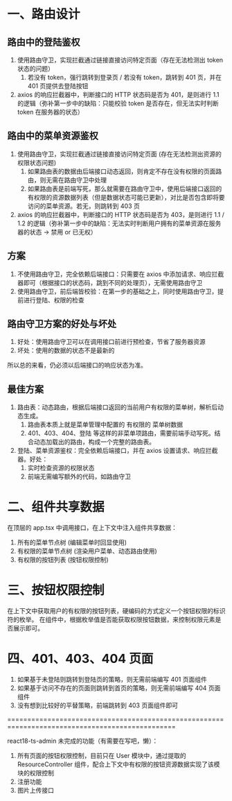 # 一、路由设计

## 路由中的登陆鉴权
1. 使用路由守卫，实现拦截通过链接直接访问特定页面（存在无法检测出 token 状态的问题）
    1. 若没有 token，强行跳转到登录页 / 若没有 token，跳转到 401 页，并在 401 页提供去登陆按钮
2. axios 的响应拦截器中，判断接口的 HTTP 状态码是否为 401，是则进行 1.1 的逻辑（弥补第一步中的缺陷：只能校验 token 是否存在，但无法实时判断 token 在服务器的状态）

## 路由中的菜单资源鉴权
1. 使用路由守卫，实现拦截通过链接直接访问特定页面 (存在无法检测出资源的权限状态问题)
    1. 如果路由表的数据由后端接口动态返回，则肯定不存在没有权限的页面路由，则无需在路由守卫中处理
    2. 如果路由表是前端写死，那么就需要在路由守卫中，使用后端接口返回的有权限的资源数据列表（但是数据状态可能已更新），对比是否包含即将要访问的菜单资源。若无，则跳转到 403 页
2. axios 的响应拦截器中，判断接口的 HTTP 状态码是否为 403，是则进行 1.1 / 1.2 的逻辑（弥补第一步中的缺陷：无法实时判断用户拥有的菜单资源在服务器的状态 -> 禁用 or 已无权）

## 方案
1. 不使用路由守卫，完全依赖后端接口：只需要在 axios 中添加请求、响应拦截器即可（根据接口的状态码，跳到不同的处理页），无需使用路由守卫
2. 使用路由守卫，前后端皆校验：在第一步的基础之上，同时使用路由守卫，提前进行登陆、权限的检查

## 路由守卫方案的好处与坏处

1. 好处：使用路由守卫可以在调用接口前进行预检查，节省了服务器资源
2. 坏处：使用的数据的状态不是最新的

所以总的来看，仍必须以后端接口的响应状态为准。

## 最佳方案

1. 路由表：动态路由，根据后端接口返回的当前用户有权限的菜单树，解析后动态生成。
    1. 路由表本质上就是菜单管理中配置的 有权限的 菜单树数据
    2. 401、403、404、登陆 等这样的非菜单项路由，需要前端手动写死。结合动态加载出的路由，构成一个完整的路由表。
2. 登陆、菜单资源鉴权：完全依赖后端接口，并在 axios 设置请求、响应拦截器。好处：
    1. 实时检查资源的权限状态
    2. 前端无需编写额外的代码，如路由守卫

# 二、组件共享数据

在顶层的 app.tsx 中调用接口，在上下文中注入组件共享数据：
1. 所有的菜单节点树 (编辑菜单时回显使用)
2. 有权限的菜单节点树 (渲染用户菜单、动态路由使用)
3. 有权限的按钮列表 (按钮权限控制)

# 三、按钮权限控制
在上下文中获取用户的有权限的按钮列表，硬编码的方式定义一个按钮权限的标识符的枚举。
在组件中，根据枚举值是否能获取权限按钮数据，来控制权限元素是否展示即可。

# 四、401、403、404 页面

1. 如果基于未登陆则跳转到登陆页的策略，则无需前端编写 401 页面组件
2. 如果基于访问不存在的页面则跳转到首页的策略，则无需前端编写 404 页面组件
3. 没有想到比较好的平替策略，前端跳转到 403 页面组件即可

================================================================================================

react18-ts-admin 未完成的功能（有需要在写吧，懒）：

1. 所有页面的按钮权限控制，目前只在 User 模块中，通过提取的 ResourceController 组件，配合上下文中有权限的按钮资源数据实现了该模块的权限控制
2. 注册功能
3. 图片上传接口